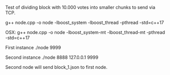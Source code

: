 Test of dividing block with 10.000 votes into smaller chunks to send via TCP.

g++ node.cpp -o node -lboost_system -lboost_thread -pthread -std=c++17

OSX: g++ node.cpp -o node -lboost_system-mt -lboost_thread-mt -pthread -std=c++17

First instance
./node 9999

Second instance
./node 8888 127.0.0.1 9999

Second node will send block_1.json to first node.
